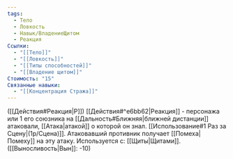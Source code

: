 ```yaml
---
tags:
  - Тело
  - Ловкость
  - Навык/ВладениеЩитом
  - Реакция
Ссылки:
  - "[[Тело]]"
  - "[[Ловкость]]"
  - "[[Типы способностей]]"
  - "[[Владение щитом]]"
Стоимость: "15"
Связанные навыки:
  - "[[Концентрация Стража]]"
---
```

([[Действия#Реакция|Р]]) [[Действия#^e6bb62|Реакция]] - персонажа или 1 его союзника на [[Дальность#Ближняя|ближней дистанции]] атаковали, [[Атака|атакой]] о которой он знал. [[Использование#1 Раз за Сцену|(1р/Сцена)]]. Атаковавший противник получает [[Помеха|Помеху]] на эту атаку. 
Используется с: [[Щиты|Щитами]]. ([[Выносливость|Вын]]: -10)